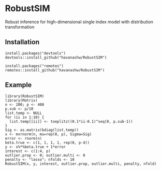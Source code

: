 # RobustSIM
Robust inference for high-dimensional single index model with distribution transformation


## Installation
```{R}
install.packages("devtools")
devtools::install_github("havanashw/RobustSIM")
```
```{R}
install.packages("remotes")
remotes::install_github("havanashw/RobustSIM")
```
## Example
```{R}
library(RobustSIM)
library(Matrix)
n <- 200; p <- 400
p.sub <- p/10
list.temp <- NULL
for (ii in 1:10) {
  list.temp[[ii]] <- toeplitz((0.1*ii-0.1)^seq(0, p.sub-1))
}
Sig <- as.matrix(bdiag(list.temp))
x <- mvrnorm(n, mu=rep(0, p), Sigma=Sig)
error <- rnorm(n)
beta.true <- c(1, 1, 1, 1, rep(0, p-4))
y <- x%*%beta.true + 1*error
interest <- c(1:4, p)
outlier.prop <- 0; outlier.multi <- 0
penalty <- "lasso"; nfolds <- 10
RobustSIM(x, y, interest, outlier.prop, outlier.multi, penalty, nfold)
```

